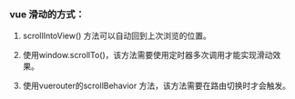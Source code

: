 ### vue 滑动的方式：

1. scrollIntoView() 方法可以自动回到上次浏览的位置。

2. 使用window.scrollTo()，该方法需要使用定时器多次调用才能实现滑动效果。

3. 使用vuerouter的scrollBehavior 方法，该方法需要在路由切换时才会触发。